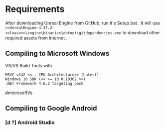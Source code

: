 
# Requirements

After downloading Unreal Engine from GitHub, run it's Setup.bat . It will use `<<UnrealEngine-4.27.2-release>>\engine\binaries\dotnet\gitdependencies.exe` to download other required assets from internet .


## Compiling to Microsoft Windows

VS/VS Build Tools with
```
MSVC v142 <<.. CPU Architecture>> (Latest)
Windows 10 SDK (<< >= 10.0.18362 >>)
.NET Framework 4.6.2 targeting pack
```

#microsoftVs


## Compiling to Google Android

### [d ?] Android Studio


